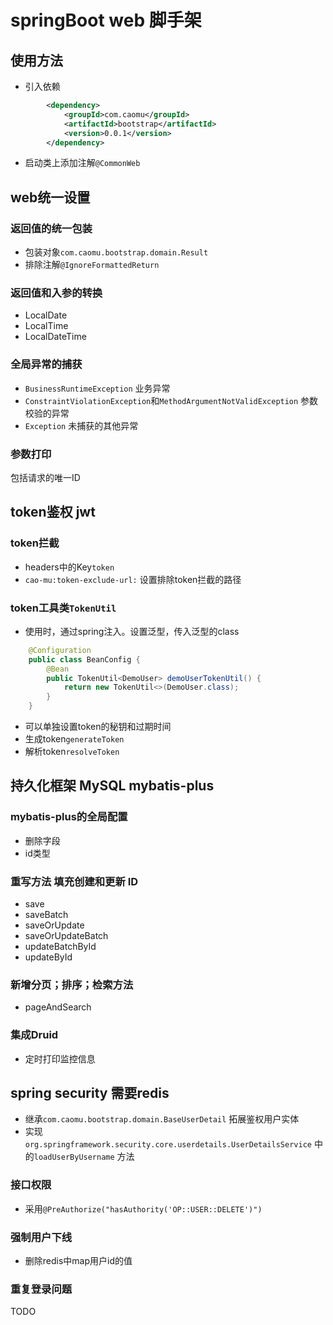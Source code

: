 # springBoot web 脚手架
## 使用方法
- 引入依赖
```xml
        <dependency>
            <groupId>com.caomu</groupId>
            <artifactId>bootstrap</artifactId>
            <version>0.0.1</version>
        </dependency>
```
- 启动类上添加注解`@CommonWeb`
## web统一设置
### 返回值的统一包装 
- 包装对象`com.caomu.bootstrap.domain.Result`
- 排除注解`@IgnoreFormattedReturn`
### 返回值和入参的转换
- LocalDate
- LocalTime
- LocalDateTime
### 全局异常的捕获
- `BusinessRuntimeException` 业务异常
- `ConstraintViolationException`和`MethodArgumentNotValidException` 参数校验的异常
- `Exception` 未捕获的其他异常
### 参数打印
包括请求的唯一ID
## token鉴权 jwt
### token拦截
- headers中的Key`token`
- `cao-mu:token-exclude-url:` 设置排除token拦截的路径
### token工具类`TokenUtil`
- 使用时，通过spring注入。设置泛型，传入泛型的class
```java
    @Configuration
    public class BeanConfig {
        @Bean
        public TokenUtil<DemoUser> demoUserTokenUtil() {
            return new TokenUtil<>(DemoUser.class);
        }
    }
```
- 可以单独设置token的秘钥和过期时间
- 生成token`generateToken`
- 解析token`resolveToken`
## 持久化框架 MySQL mybatis-plus
### mybatis-plus的全局配置
- 删除字段
- id类型
### 重写方法 填充创建和更新 ID
- save
- saveBatch
- saveOrUpdate
- saveOrUpdateBatch
- updateBatchById
- updateById
### 新增分页；排序；检索方法
- pageAndSearch
### 集成Druid
- 定时打印监控信息
## spring security 需要redis
- 继承`com.caomu.bootstrap.domain.BaseUserDetail` 拓展鉴权用户实体
- 实现`org.springframework.security.core.userdetails.UserDetailsService` 中的`loadUserByUsername` 方法
### 接口权限
- 采用`@PreAuthorize("hasAuthority('OP::USER::DELETE')")`
### 强制用户下线
- 删除redis中map用户id的值
### 重复登录问题
TODO